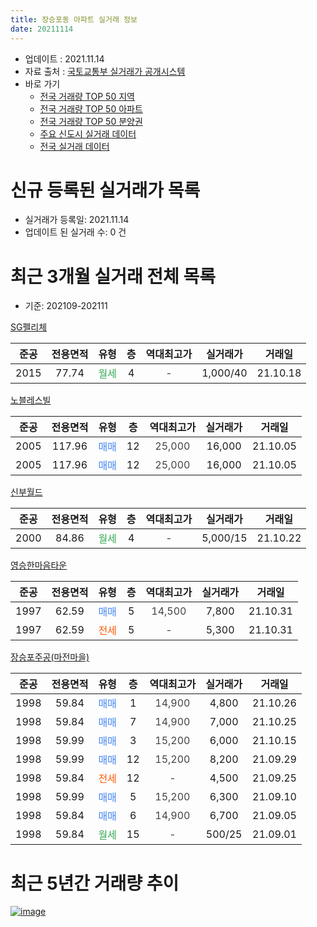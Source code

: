 ```yaml
---
title: 장승포동 아파트 실거래 정보
date: 20211114
---
```


* 업데이트 : 2021.11.14
* 자료 출처 : [국토교통부 실거래가 공개시스템](http://rt.molit.go.kr)
* 바로 가기
    * [전국 거래량 TOP 50 지역](https://apt-info.github.io/apt-trade-info/tr)
    * [전국 거래량 TOP 50 아파트](https://apt-info.github.io/apt-trade-info/ta)
    * [전국 거래량 TOP 50 분양권](https://apt-info.github.io/apt-trade-info/tb)
    * [주요 신도시 실거래 데이터](https://apt-info.github.io/apt-trade-info/newtown)
    * [전국 실거래 데이터](https://apt-info.github.io/apt-trade-info/all)



<script async src="https://pagead2.googlesyndication.com/pagead/js/adsbygoogle.js"></script>
<!-- 기본광고 -->
<ins class="adsbygoogle"
     style="display:block"
     data-ad-client="ca-pub-1142216861245946"
     data-ad-slot="4805727019"
     data-ad-format="auto"
     data-full-width-responsive="true"></ins>
<script>
     (adsbygoogle = window.adsbygoogle || []).push({});
</script>


# 신규 등록된 실거래가 목록

* 실거래가 등록일: 2021.11.14
* 업데이트 된 실거래 수: 0 건




<script async src="https://pagead2.googlesyndication.com/pagead/js/adsbygoogle.js"></script>
<!-- 기본광고 -->
<ins class="adsbygoogle"
     style="display:block"
     data-ad-client="ca-pub-1142216861245946"
     data-ad-slot="4805727019"
     data-ad-format="auto"
     data-full-width-responsive="true"></ins>
<script>
     (adsbygoogle = window.adsbygoogle || []).push({});
</script>


# 최근 3개월 실거래 전체 목록
* 기준: 202109-202111


[SG펠리체](https://search.naver.com/search.naver?query=SG%ED%8E%A0%EB%A6%AC%EC%B2%B4)

|준공|전용면적|유형|층|역대최고가|실거래가|거래일|
|:---:|:---:|:---:|:---:|:---:|:---:|:---:|
|2015|77.74|<span style="color:#34A853">월세</span>|4|<span style="color:#444444">-</span>|1,000/40|21.10.18|

[노블레스빌](https://search.naver.com/search.naver?query=%EB%85%B8%EB%B8%94%EB%A0%88%EC%8A%A4%EB%B9%8C)

|준공|전용면적|유형|층|역대최고가|실거래가|거래일|
|:---:|:---:|:---:|:---:|:---:|:---:|:---:|
|2005|117.96|<span style="color:#4285F3">매매</span>|12|<span style="color:#444444">25,000</span>|16,000|21.10.05|
|2005|117.96|<span style="color:#4285F3">매매</span>|12|<span style="color:#444444">25,000</span>|16,000|21.10.05|

[신부월드](https://search.naver.com/search.naver?query=%EC%8B%A0%EB%B6%80%EC%9B%94%EB%93%9C)

|준공|전용면적|유형|층|역대최고가|실거래가|거래일|
|:---:|:---:|:---:|:---:|:---:|:---:|:---:|
|2000|84.86|<span style="color:#34A853">월세</span>|4|<span style="color:#444444">-</span>|5,000/15|21.10.22|

[영승한마음타운](https://search.naver.com/search.naver?query=%EC%98%81%EC%8A%B9%ED%95%9C%EB%A7%88%EC%9D%8C%ED%83%80%EC%9A%B4)

|준공|전용면적|유형|층|역대최고가|실거래가|거래일|
|:---:|:---:|:---:|:---:|:---:|:---:|:---:|
|1997|62.59|<span style="color:#4285F3">매매</span>|5|<span style="color:#444444">14,500</span>|7,800|21.10.31|
|1997|62.59|<span style="color:#FF5A00">전세</span>|5|<span style="color:#444444">-</span>|5,300|21.10.31|

[장승포주공(마전마을)](https://search.naver.com/search.naver?query=%EC%9E%A5%EC%8A%B9%ED%8F%AC%EC%A3%BC%EA%B3%B5%28%EB%A7%88%EC%A0%84%EB%A7%88%EC%9D%84%29)

|준공|전용면적|유형|층|역대최고가|실거래가|거래일|
|:---:|:---:|:---:|:---:|:---:|:---:|:---:|
|1998|59.84|<span style="color:#4285F3">매매</span>|1|<span style="color:#444444">14,900</span>|4,800|21.10.26|
|1998|59.84|<span style="color:#4285F3">매매</span>|7|<span style="color:#444444">14,900</span>|7,000|21.10.25|
|1998|59.99|<span style="color:#4285F3">매매</span>|3|<span style="color:#444444">15,200</span>|6,000|21.10.15|
|1998|59.99|<span style="color:#4285F3">매매</span>|12|<span style="color:#444444">15,200</span>|8,200|21.09.29|
|1998|59.84|<span style="color:#FF5A00">전세</span>|12|<span style="color:#444444">-</span>|4,500|21.09.25|
|1998|59.99|<span style="color:#4285F3">매매</span>|5|<span style="color:#444444">15,200</span>|6,300|21.09.10|
|1998|59.84|<span style="color:#4285F3">매매</span>|6|<span style="color:#444444">14,900</span>|6,700|21.09.05|
|1998|59.84|<span style="color:#34A853">월세</span>|15|<span style="color:#444444">-</span>|500/25|21.09.01|



<script async src="https://pagead2.googlesyndication.com/pagead/js/adsbygoogle.js"></script>
<!-- 기본광고 -->
<ins class="adsbygoogle"
     style="display:block"
     data-ad-client="ca-pub-1142216861245946"
     data-ad-slot="4805727019"
     data-ad-format="auto"
     data-full-width-responsive="true"></ins>
<script>
     (adsbygoogle = window.adsbygoogle || []).push({});
</script>


# 최근 5년간 거래량 추이


<div style="width:100%;">
    <canvas id="deal_progress" height="200"></canvas>
</div>

<script>
new Chart(document.getElementById("deal_progress"), {
    type: 'line',
    data: {
        labels: ['16.01','16.02','16.03','16.04','16.05','16.06','16.07','16.08','16.09','16.10','16.11','16.12','17.01','17.02','17.03','17.04','17.05','17.06','17.07','17.08','17.09','17.10','17.11','17.12','18.01','18.02','18.03','18.04','18.05','18.06','18.07','18.08','18.09','18.10','18.11','18.12','19.01','19.02','19.03','19.04','19.05','19.06','19.07','19.08','19.09','19.10','19.11','19.12','20.01','20.02','20.03','20.04','20.05','20.06','20.07','20.08','20.09','20.10','20.11','20.12','21.01','21.02','21.03','21.04','21.05','21.06','21.07','21.08','21.09','21.10'],
        datasets: [{
            label: '매매/분양권',
            data: [3,3,7,3,3,8,2,7,5,4,4,3,4,7,2,5,7,3,9,0,3,4,2,2,4,5,3,4,1,1,5,2,3,1,4,2,4,4,4,1,2,2,0,2,0,2,2,6,1,2,2,2,1,7,5,4,4,5,5,7,7,6,10,5,5,9,86,8,3,6],
            borderColor: "rgba(66, 133, 243, 1)",
            backgroundColor: "rgba(66, 133, 243, 0.05)",
            borderWidth: 1,
            pointRadius: 0,
            fill: false,
            lineTension: 0
        },{
            label: '전/월세',
            data: [1,1,3,7,6,4,2,5,2,7,2,2,2,2,4,2,10,5,2,3,3,2,4,3,3,5,6,7,6,4,4,4,2,4,8,0,5,2,0,4,3,1,3,5,3,3,4,5,2,1,3,5,1,2,1,2,1,2,4,1,1,1,0,1,5,4,1,2,2,3],
            borderColor: "rgba(255, 90, 0, 1)",
            backgroundColor: "rgba(255, 90, 0, 0.05)",
            borderWidth: 1,
            pointRadius: 0,
            fill: false,
            lineTension: 0
        },{
            label: '합계',
            data: [4,4,10,10,9,12,4,12,7,11,6,5,6,9,6,7,17,8,11,3,6,6,6,5,7,10,9,11,7,5,9,6,5,5,12,2,9,6,4,5,5,3,3,7,3,5,6,11,3,3,5,7,2,9,6,6,5,7,9,8,8,7,10,6,10,13,87,10,5,9],
            borderColor: "rgba(0, 0, 0, 1)",
            backgroundColor: "rgba(0, 0, 0, 0.03)",
            borderWidth: 0.1,
            pointRadius: 0,
            fill: true,
            lineTension: 0
        }
        ]
    },
    options: {
        responsive: true,
        title: {
            display: false
        },
        tooltips: {
            mode: 'index',
            intersect: false
        },
        hover: {
            mode: 'nearest',
            intersect: true
        },
        scales: {
            xAxes: [{
                display: true,
                scaleLabel: {
                    display: true,
                    labelString: '년/월'
                }
            }],
            yAxes: [{
                display: true,
                ticks: {
                    suggestedMin: 0,
                },
                scaleLabel: {
                    display: true,
                    labelString: '실거래 수'
                }
            }]
        }
    }
});

</script>


[![image](https://apt-info.github.io/images/2020-01-03-apt-trade-info/1024x500.png)](https://play.google.com/store/apps/details?id=com.aptinfo.apttradeinfo)

